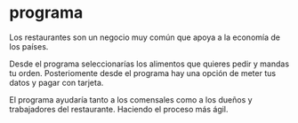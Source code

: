 # programa

Los restaurantes son un negocio muy común que apoya a la economía de los países. 

Desde el programa seleccionarías los alimentos que quieres pedir y mandas tu orden. Posteriomente desde el programa hay una opción de meter tus datos y pagar con tarjeta.

El programa ayudaría tanto a los comensales como a los dueños y trabajadores del restaurante. Haciendo el proceso más ágil.
